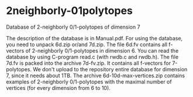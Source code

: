 # 2neighborly-01polytopes
Database of 2-neighborly 0/1-polytopes of dimension 7

The description of the database is in Manual.pdf.
For using the database, you need to unpack 6d.zip or/and 7d.zip.
The file 6d.fv contains all f-vectors of 2-neighborly 0/1-polytopes in dimension 6.
You can read the database by using C-program read.c (with rwdb.c and rwdb.h).
The file 7d.fv is packed into the archive 7d-fv.zip. It contains all f-vectors for 7-polytopes.
We don't upload to the repository entire database for dimension 7, since it needs about 1TB.
The archive 6d-10d-max-vertices.zip contains examples of 2-neighborly 0/1-polytopes with the maximal number of vertices (for every dimension from 6 to 10).
